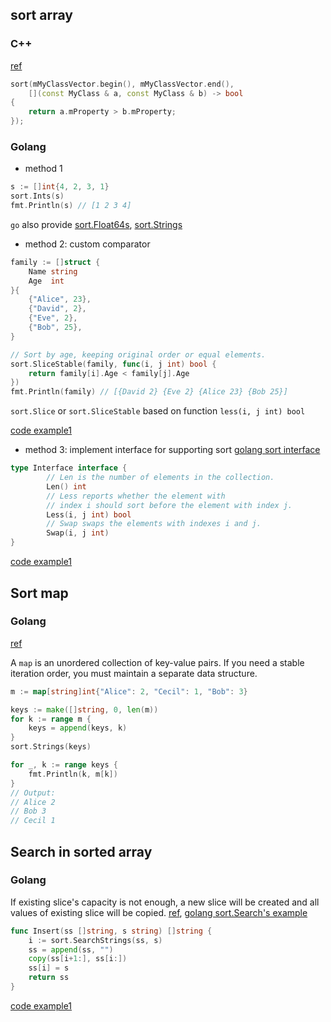 
## sort array

### C++
[ref](https://stackoverflow.com/questions/5122804/how-to-sort-with-a-lambda)

```C++
sort(mMyClassVector.begin(), mMyClassVector.end(), 
    [](const MyClass & a, const MyClass & b) -> bool
{ 
    return a.mProperty > b.mProperty; 
});

```

### Golang

- method 1

```go
s := []int{4, 2, 3, 1}
sort.Ints(s)  
fmt.Println(s) // [1 2 3 4]
```
`go` also provide [sort.Float64s](https://golang.org/pkg/sort/#Float64s), [sort.Strings](https://golang.org/pkg/sort/#Strings)

- method 2: custom comparator
```go
family := []struct {
    Name string
    Age  int
}{
    {"Alice", 23},
    {"David", 2},
    {"Eve", 2},
    {"Bob", 25},
}

// Sort by age, keeping original order or equal elements.
sort.SliceStable(family, func(i, j int) bool {
    return family[i].Age < family[j].Age
})
fmt.Println(family) // [{David 2} {Eve 2} {Alice 23} {Bob 25}]
```
`sort.Slice` or `sort.SliceStable` based on function `less(i, j int) bool`

[code example1](https://github.com/Telenav/osrm-backend/blob/0b461183b97de493983ba44749c772719849fd3e/integration/service/oasis/selectionstrategy/reachable_by_single_charge.go#L173)

- method 3: implement interface for supporting sort
[golang sort interface](https://golang.org/pkg/sort/#Interface)
```go
type Interface interface {
        // Len is the number of elements in the collection.
        Len() int
        // Less reports whether the element with
        // index i should sort before the element with index j.
        Less(i, j int) bool
        // Swap swaps the elements with indexes i and j.
        Swap(i, j int)
}
```

[code example1](https://github.com/Telenav/osrm-backend/blob/0b461183b97de493983ba44749c772719849fd3e/integration/service/ranking/strategy/rankbyduration/rank.go#L25)



## Sort map

### Golang

[ref](https://yourbasic.org/golang/how-to-sort-in-go/)

A `map` is an unordered collection of key-value pairs. If you need a stable iteration order, you must maintain a separate data structure.
```go
m := map[string]int{"Alice": 2, "Cecil": 1, "Bob": 3}

keys := make([]string, 0, len(m))
for k := range m {
    keys = append(keys, k)
}
sort.Strings(keys)

for _, k := range keys {
    fmt.Println(k, m[k])
}
// Output:
// Alice 2
// Bob 3
// Cecil 1
```

## Search in sorted array

### Golang
If existing slice's capacity is not enough, a new slice will be created and all values of existing slice will be copied.  [ref](https://stackoverflow.com/questions/42746972/golang-insert-to-a-sorted-slice), [golang sort.Search's example](https://golang.org/pkg/sort/#example_Search)
```go
func Insert(ss []string, s string) []string {
    i := sort.SearchStrings(ss, s)
    ss = append(ss, "")
    copy(ss[i+1:], ss[i:])
    ss[i] = s
    return ss
}

```
[code example1](https://github.com/Telenav/osrm-backend/blob/0b461183b97de493983ba44749c772719849fd3e/integration/service/oasis/stationconnquerier/station_conn_querier.go#L141)



